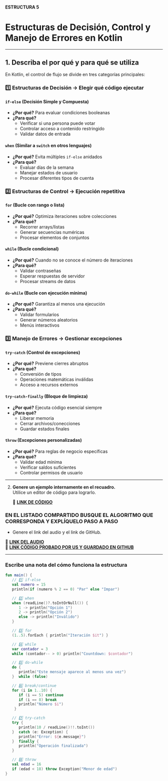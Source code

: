 #### ESTRUCTURA 5
# Estructuras de Decisión, Control y Manejo de Errores en Kotlin

---

## 1. **Describa el por qué y para qué se utiliza**

En Kotlin, el control de flujo se divide en tres categorías principales:

### 1️⃣ Estructuras de Decisión → Elegir qué código ejecutar
#### `if-else` (Decisión Simple y Compuesta)
- **¿Por qué?** Para evaluar condiciones booleanas
- **¿Para qué?** 
  - Verificar si una persona puede votar
  - Controlar acceso a contenido restringido
  - Validar datos de entrada

#### `when` (Similar a `switch` en otros lenguajes)
- **¿Por qué?** Evita múltiples `if-else` anidados
- **¿Para qué?**
  - Evaluar días de la semana
  - Manejar estados de usuario
  - Procesar diferentes tipos de cuenta

### 2️⃣ Estructuras de Control → Ejecución repetitiva
#### `for` (Bucle con rango o lista)
- **¿Por qué?** Optimiza iteraciones sobre colecciones
- **¿Para qué?**
  - Recorrer arrays/listas
  - Generar secuencias numéricas
  - Procesar elementos de conjuntos

#### `while` (Bucle condicional)
- **¿Por qué?** Cuando no se conoce el número de iteraciones
- **¿Para qué?**
  - Validar contraseñas
  - Esperar respuestas de servidor
  - Procesar streams de datos

#### `do-while` (Bucle con ejecución mínima)
- **¿Por qué?** Garantiza al menos una ejecución
- **¿Para qué?**
  - Validar formularios
  - Generar números aleatorios
  - Menús interactivos

### 3️⃣ Manejo de Errores → Gestionar excepciones
#### `try-catch` (Control de excepciones)
- **¿Por qué?** Previene cierres abruptos
- **¿Para qué?**
  - Conversión de tipos
  - Operaciones matemáticas inválidas
  - Acceso a recursos externos

#### `try-catch-finally` (Bloque de limpieza)
- **¿Por qué?** Ejecuta código esencial siempre
- **¿Para qué?**
  - Liberar memoria
  - Cerrar archivos/conecciones
  - Guardar estados finales

#### `throw` (Excepciones personalizadas)
- **¿Por qué?** Para reglas de negocio específicas
- **¿Para qué?**
  - Validar edad mínima
  - Verificar saldos suficientes
  - Controlar permisos de usuario

---
2. **Genere un ejemplo internamente en el recuadro.**  
   Utilice un editor de código para lograrlo.

   🔗 **[LINK DE CÓDIGO](https://pl.kotl.in/wDk_zGrtn?readOnly=true)**

### EN EL LISTADO COMPARTIDO BUSQUE EL ALGORITMO QUE CORRESPONDA Y EXPLÍQUELO PASO A PASO  
- Genere el link del audio y el link de GitHub.  

🔗 **[LINK DEL AUDIO]()**  
🔗 **[LINK CÓDIGO PROBADO POR US Y GUARDADO EN GITHUB]()**

---

### Escribe una nota del cómo funciona la estructura 

```kotlin
fun main() {
   // 1️⃣ if-else
   val numero = 15
   println(if (numero % 2 == 0) "Par" else "Impar")

   // 2️⃣ when
   when (readLine()?.toIntOrNull()) {
      1 -> println("Opción 1")
      2 -> println("Opción 2")
      else -> println("Inválido")
   }

   // 3️⃣ for
   (1..5).forEach { println("Iteración $it") }

   // 4️⃣ while
   var contador = 3
   while (contador-- > 0) println("Countdown: $contador")

   // 5️⃣ do-while
   do {
      println("Este mensaje aparece al menos una vez")
   }  while (false)

   // 6️⃣ break/continue
   for (i in 1..10) {
      if (i == 5) continue
      if (i == 8) break
      println("Número $i")
    }

   // 7️⃣ try-catch
   try {
      println(10 / readLine()!!.toInt())
   }  catch (e: Exception) {
      println("Error: ${e.message}")
   }  finally {
      println("Operación finalizada")
   }

   // 8️⃣ throw
   val edad = 16
   if (edad < 18) throw Exception("Menor de edad")
}